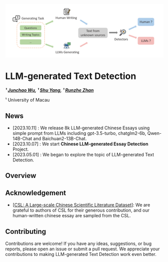 <div align="center">
  <img src="cover.png" alt="Logo" width="800">
</div>

# LLM-generated Text Detection

<!-- **Authors:** -->

**_¹ [Junchao Wu](https://github.com/junchaoIU), ¹ [Shu Yang](), ¹ [Runzhe Zhan]()_**


<!-- **Affiliations:** -->

¹ University of Macau

## News
* [2023.10.11] : We release 8k LLM-generated Chinese Essays using simple prompt from LLMs including gpt-3.5-turbo, chatglm2-6b, Qwen-14B-Chat and Baichuan2-13B-Chat. 
* [2023.10.07] : We start **Chinese LLM-generated Essay Detection** Project.
* [2023.05.01] : We began to explore the topic of LLM-generated Text Detection.

## Overview


## Acknowledgement
* [[CSL: A Large-scale Chinese Scientific Literature Dataset](https://aclanthology.org/2022.coling-1.344/)]: We are grateful to authors of CSL for their generous contribution, and our human-written chinese essay are sampled from the CSL. 


## Contributing
Contributions are welcome! If you have any ideas, suggestions, or bug reports, please open an issue or submit a pull request. We appreciate your contributions to making LLM-generated Text Detection work even better.


